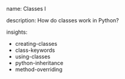 name: Classes I

description: How do classes work in Python?

insights:
  - creating-classes
  - class-keywords
  - using-classes
  - python-inheritance
  - method-overriding
